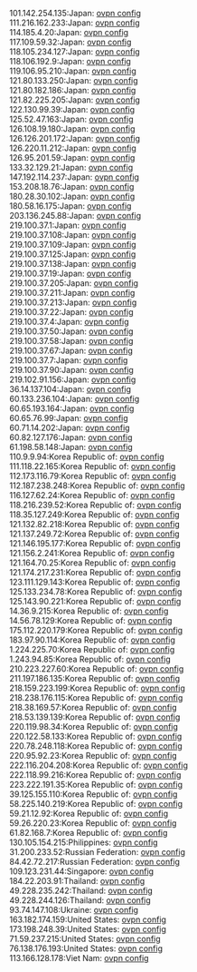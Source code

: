 101.142.254.135:Japan: [ovpn config](vpn/101_142_254_135.ovpn)  
111.216.162.233:Japan: [ovpn config](vpn/111_216_162_233.ovpn)  
114.185.4.20:Japan: [ovpn config](vpn/114_185_4_20.ovpn)  
117.109.59.32:Japan: [ovpn config](vpn/117_109_59_32.ovpn)  
118.105.234.127:Japan: [ovpn config](vpn/118_105_234_127.ovpn)  
118.106.192.9:Japan: [ovpn config](vpn/118_106_192_9.ovpn)  
119.106.95.210:Japan: [ovpn config](vpn/119_106_95_210.ovpn)  
121.80.133.250:Japan: [ovpn config](vpn/121_80_133_250.ovpn)  
121.80.182.186:Japan: [ovpn config](vpn/121_80_182_186.ovpn)  
121.82.225.205:Japan: [ovpn config](vpn/121_82_225_205.ovpn)  
122.130.99.39:Japan: [ovpn config](vpn/122_130_99_39.ovpn)  
125.52.47.163:Japan: [ovpn config](vpn/125_52_47_163.ovpn)  
126.108.19.180:Japan: [ovpn config](vpn/126_108_19_180.ovpn)  
126.126.201.172:Japan: [ovpn config](vpn/126_126_201_172.ovpn)  
126.220.11.212:Japan: [ovpn config](vpn/126_220_11_212.ovpn)  
126.95.201.59:Japan: [ovpn config](vpn/126_95_201_59.ovpn)  
133.32.129.21:Japan: [ovpn config](vpn/133_32_129_21.ovpn)  
147.192.114.237:Japan: [ovpn config](vpn/147_192_114_237.ovpn)  
153.208.18.76:Japan: [ovpn config](vpn/153_208_18_76.ovpn)  
180.28.30.102:Japan: [ovpn config](vpn/180_28_30_102.ovpn)  
180.58.16.175:Japan: [ovpn config](vpn/180_58_16_175.ovpn)  
203.136.245.88:Japan: [ovpn config](vpn/203_136_245_88.ovpn)  
219.100.37.1:Japan: [ovpn config](vpn/219_100_37_1.ovpn)  
219.100.37.108:Japan: [ovpn config](vpn/219_100_37_108.ovpn)  
219.100.37.109:Japan: [ovpn config](vpn/219_100_37_109.ovpn)  
219.100.37.125:Japan: [ovpn config](vpn/219_100_37_125.ovpn)  
219.100.37.138:Japan: [ovpn config](vpn/219_100_37_138.ovpn)  
219.100.37.19:Japan: [ovpn config](vpn/219_100_37_19.ovpn)  
219.100.37.205:Japan: [ovpn config](vpn/219_100_37_205.ovpn)  
219.100.37.211:Japan: [ovpn config](vpn/219_100_37_211.ovpn)  
219.100.37.213:Japan: [ovpn config](vpn/219_100_37_213.ovpn)  
219.100.37.22:Japan: [ovpn config](vpn/219_100_37_22.ovpn)  
219.100.37.4:Japan: [ovpn config](vpn/219_100_37_4.ovpn)  
219.100.37.50:Japan: [ovpn config](vpn/219_100_37_50.ovpn)  
219.100.37.58:Japan: [ovpn config](vpn/219_100_37_58.ovpn)  
219.100.37.67:Japan: [ovpn config](vpn/219_100_37_67.ovpn)  
219.100.37.7:Japan: [ovpn config](vpn/219_100_37_7.ovpn)  
219.100.37.90:Japan: [ovpn config](vpn/219_100_37_90.ovpn)  
219.102.91.156:Japan: [ovpn config](vpn/219_102_91_156.ovpn)  
36.14.137.104:Japan: [ovpn config](vpn/36_14_137_104.ovpn)  
60.133.236.104:Japan: [ovpn config](vpn/60_133_236_104.ovpn)  
60.65.193.164:Japan: [ovpn config](vpn/60_65_193_164.ovpn)  
60.65.76.99:Japan: [ovpn config](vpn/60_65_76_99.ovpn)  
60.71.14.202:Japan: [ovpn config](vpn/60_71_14_202.ovpn)  
60.82.127.176:Japan: [ovpn config](vpn/60_82_127_176.ovpn)  
61.198.58.148:Japan: [ovpn config](vpn/61_198_58_148.ovpn)  
110.9.9.94:Korea Republic of: [ovpn config](vpn/110_9_9_94.ovpn)  
111.118.22.165:Korea Republic of: [ovpn config](vpn/111_118_22_165.ovpn)  
112.173.116.79:Korea Republic of: [ovpn config](vpn/112_173_116_79.ovpn)  
112.187.238.248:Korea Republic of: [ovpn config](vpn/112_187_238_248.ovpn)  
116.127.62.24:Korea Republic of: [ovpn config](vpn/116_127_62_24.ovpn)  
118.216.239.52:Korea Republic of: [ovpn config](vpn/118_216_239_52.ovpn)  
118.35.127.249:Korea Republic of: [ovpn config](vpn/118_35_127_249.ovpn)  
121.132.82.218:Korea Republic of: [ovpn config](vpn/121_132_82_218.ovpn)  
121.137.249.72:Korea Republic of: [ovpn config](vpn/121_137_249_72.ovpn)  
121.146.195.177:Korea Republic of: [ovpn config](vpn/121_146_195_177.ovpn)  
121.156.2.241:Korea Republic of: [ovpn config](vpn/121_156_2_241.ovpn)  
121.164.70.25:Korea Republic of: [ovpn config](vpn/121_164_70_25.ovpn)  
121.174.217.231:Korea Republic of: [ovpn config](vpn/121_174_217_231.ovpn)  
123.111.129.143:Korea Republic of: [ovpn config](vpn/123_111_129_143.ovpn)  
125.133.234.78:Korea Republic of: [ovpn config](vpn/125_133_234_78.ovpn)  
125.143.90.221:Korea Republic of: [ovpn config](vpn/125_143_90_221.ovpn)  
14.36.9.215:Korea Republic of: [ovpn config](vpn/14_36_9_215.ovpn)  
14.56.78.129:Korea Republic of: [ovpn config](vpn/14_56_78_129.ovpn)  
175.112.220.179:Korea Republic of: [ovpn config](vpn/175_112_220_179.ovpn)  
183.97.90.114:Korea Republic of: [ovpn config](vpn/183_97_90_114.ovpn)  
1.224.225.70:Korea Republic of: [ovpn config](vpn/1_224_225_70.ovpn)  
1.243.94.85:Korea Republic of: [ovpn config](vpn/1_243_94_85.ovpn)  
210.223.227.60:Korea Republic of: [ovpn config](vpn/210_223_227_60.ovpn)  
211.197.186.135:Korea Republic of: [ovpn config](vpn/211_197_186_135.ovpn)  
218.159.223.199:Korea Republic of: [ovpn config](vpn/218_159_223_199.ovpn)  
218.238.176.115:Korea Republic of: [ovpn config](vpn/218_238_176_115.ovpn)  
218.38.169.57:Korea Republic of: [ovpn config](vpn/218_38_169_57.ovpn)  
218.53.139.139:Korea Republic of: [ovpn config](vpn/218_53_139_139.ovpn)  
220.119.98.34:Korea Republic of: [ovpn config](vpn/220_119_98_34.ovpn)  
220.122.58.133:Korea Republic of: [ovpn config](vpn/220_122_58_133.ovpn)  
220.78.248.118:Korea Republic of: [ovpn config](vpn/220_78_248_118.ovpn)  
220.95.92.23:Korea Republic of: [ovpn config](vpn/220_95_92_23.ovpn)  
222.116.204.208:Korea Republic of: [ovpn config](vpn/222_116_204_208.ovpn)  
222.118.99.216:Korea Republic of: [ovpn config](vpn/222_118_99_216.ovpn)  
223.222.191.35:Korea Republic of: [ovpn config](vpn/223_222_191_35.ovpn)  
39.125.155.110:Korea Republic of: [ovpn config](vpn/39_125_155_110.ovpn)  
58.225.140.219:Korea Republic of: [ovpn config](vpn/58_225_140_219.ovpn)  
59.21.12.92:Korea Republic of: [ovpn config](vpn/59_21_12_92.ovpn)  
59.26.220.23:Korea Republic of: [ovpn config](vpn/59_26_220_23.ovpn)  
61.82.168.7:Korea Republic of: [ovpn config](vpn/61_82_168_7.ovpn)  
130.105.154.215:Philippines: [ovpn config](vpn/130_105_154_215.ovpn)  
31.200.233.52:Russian Federation: [ovpn config](vpn/31_200_233_52.ovpn)  
84.42.72.217:Russian Federation: [ovpn config](vpn/84_42_72_217.ovpn)  
109.123.231.44:Singapore: [ovpn config](vpn/109_123_231_44.ovpn)  
184.22.203.91:Thailand: [ovpn config](vpn/184_22_203_91.ovpn)  
49.228.235.242:Thailand: [ovpn config](vpn/49_228_235_242.ovpn)  
49.228.244.126:Thailand: [ovpn config](vpn/49_228_244_126.ovpn)  
93.74.147.108:Ukraine: [ovpn config](vpn/93_74_147_108.ovpn)  
163.182.174.159:United States: [ovpn config](vpn/163_182_174_159.ovpn)  
173.198.248.39:United States: [ovpn config](vpn/173_198_248_39.ovpn)  
71.59.237.215:United States: [ovpn config](vpn/71_59_237_215.ovpn)  
76.138.176.193:United States: [ovpn config](vpn/76_138_176_193.ovpn)  
113.166.128.178:Viet Nam: [ovpn config](vpn/113_166_128_178.ovpn)  
